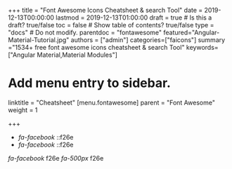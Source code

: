 +++
title = "Font Awesome Icons Cheatsheet & search Tool"
date = 2019-12-13T00:00:00
lastmod = 2019-12-13T01:00:00
draft = true  # Is this a draft? true/false
toc = false  # Show table of contents? true/false
type = "docs"  # Do not modify.
parentdoc = "fontawesome"
featured="Angular-Material-Tutorial.jpg"
authors = ["admin"]
categories=["faicons"]
summary ="1534+ free font awesome icons cheatsheet & search Tool"
keywords=["Angular Material,Material Modules"]

# Add menu entry to sidebar.

linktitle = "Cheatsheet"
[menu.fontawesome]
  parent = "Font Awesome"
  weight = 1

+++

<ul>
<li><i class="fab fa-facebook">fa-facebook</i>&nbsp;<span>::f26e</span></li>
<li><i class="fab fa-facebook">fa-facebook</i>&nbsp;<span>::f26e</span>
</li>
</ul>

<div>
<span>
<i class="fab fa-facebook">fa-facebook</i>
<span>f26e</span>
</span>
<span>
<i class="fab fa-500px">fa-500px</i>
<span>f26e</span>
</span>
</div>
